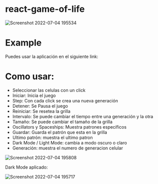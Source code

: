 # react-game-of-life


![Screenshot 2022-07-04 195534](https://user-images.githubusercontent.com/89802245/177223648-e87e22c7-7e33-4d94-90fa-17cd4d1b61e0.png)


# Example
Puedes usar la aplicación en el siguiente link: 


# Como usar:

- Seleccionar las celulas con un click
- Iniciar: Inicia el juego
- Step: Con cada click se crea una nueva generación
- Detener: Se Pausa el juego
- Reiniciar: Se resetea la grilla
- Intervalo: Se puede cambiar el tiempo entre una generación y la otra
- Tamaño: Se puede cambiar el tamaño de la grilla
- Oscillators y Spaceships: Muestra patrones específicos
- Guardar: Guarda el patrón que esta en la grilla
- Ultimo patrón: muestra el ultimo patron
- Dark Mode / Light Mode: cambia a modo oscuro o claro 
- Generación: muestra el numero de generacion celular


![Screenshot 2022-07-04 195808](https://user-images.githubusercontent.com/89802245/177224174-d48e576e-2df9-4465-aac7-084ade6c78ad.png)


Dark Mode aplicado:

![Screenshot 2022-07-04 195717](https://user-images.githubusercontent.com/89802245/177224188-63ef34e8-456f-497b-a316-086b33a2b0fa.png)
